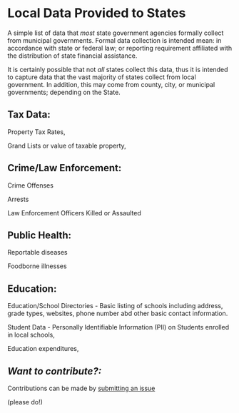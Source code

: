 # Local Data Provided to States
A simple list of data that *most* state government agencies formally collect from municipal governments.
Formal data collection is intended mean: in accordance with state or federal law; or reporting requirement
affiliated with the distribution of state financial assistance.

It is certainly possible that not *all* states collect this data, thus it is intended to capture
data that the vast majority of states collect from local government. In addition, this may come from
county, city, or municipal governments; depending on the State.



Tax Data:
--------
Property Tax Rates,

Grand Lists or value of taxable property,

Crime/Law Enforcement:
-----
Crime Offenses

Arrests

Law Enforcement Officers Killed or Assaulted

Public Health:
---------
Reportable diseases

Foodborne illnesses


Education:
---------
Education/School Directories -  Basic listing of schools including address, grade types, websites, phone number abd other basic contact information.

Student Data - Personally Identifiable Information (PII) on Students enrolled in local schools,

Education expenditures,




*Want to contribute?:*
---------
Contributions can be made by [submitting an issue](https://github.com/OpenDataCT/local_state_data/issues/new)

 (please do!)
